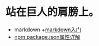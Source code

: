 # 站在巨人的肩膀上。
 * markdown
   +[markdown入门](http://xianbai.me/learn-md/article/about/helloworld.html)
 * [npm package.json属性详解](https://www.cnblogs.com/tzyy/p/5193811.html#_h1_13)
